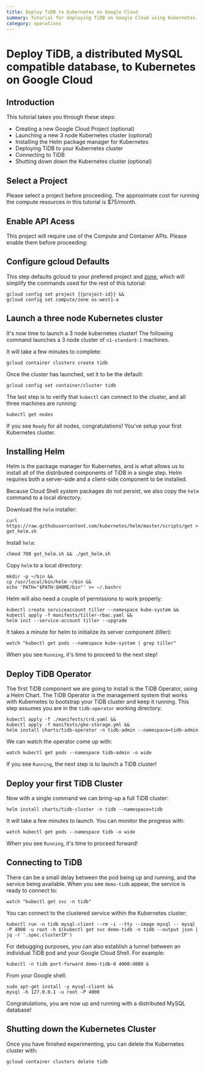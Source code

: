 ```yaml
---
title: Deploy TiDB to Kubernetes on Google Cloud
summary: Tutorial for deploying TiDB on Google Cloud using Kubernetes.
category: operations
---
```


# Deploy TiDB, a distributed MySQL compatible database, to Kubernetes on Google Cloud

## Introduction

This tutorial takes you through these steps:

- Creating a new Google Cloud Project (optional)
- Launching a new 3 node Kubernetes cluster (optional)
- Installing the Helm package manager for Kubernetes
- Deploying TiDB to your Kubernetes cluster
- Connecting to TiDB
- Shutting down down the Kubernetes cluster (optional)

## Select a Project

Please select a project before proceeding.  The approximate cost for running the compute resources in this tutorial is $75/month.

<walkthrough-project-billing-setup key="project-id">
</walkthrough-project-billing-setup>

## Enable API Acess

This project will require use of the Compute and Container APIs.  Please enable them before proceeding:

<walkthrough-enable-apis apis="container.googleapis.com,compute.googleapis.com">
</walkthrough-enable-apis>

## Configure gcloud Defaults

This step defaults gcloud to your prefered project and [zone](https://cloud.google.com/compute/docs/regions-zones/), which will simplify the commands used for the rest of this tutorial:

	gcloud config set project {{project-id}} &&
	gcloud config set compute/zone us-west1-a

## Launch a three node Kubernetes cluster

It's now time to launch a 3 node kubernetes cluster! The following command launches a 3 node cluster of `n1-standard-1` machines.

It will take a few minutes to complete:

	gcloud container clusters create tidb

Once the cluster has launched, set it to be the default:

	gcloud config set container/cluster tidb

The last step is to verify that `kubectl` can connect to the cluster, and all three machines are running:

	kubectl get nodes

If you see `Ready` for all nodes, congratulations!  You've setup your first Kubernetes cluster.

## Installing Helm

Helm is the package manager for Kubernetes, and is what allows us to install all of the distributed components of TiDB in a single step.  Helm requires both a server-side and a client-side component to be installed.

Because Cloud Shell system packages do not persist, we also copy the `helm` command to a local directory.

Download the `helm` installer:

	curl https://raw.githubusercontent.com/kubernetes/helm/master/scripts/get > get_helm.sh

Install `helm`:

	chmod 700 get_helm.sh && ./get_helm.sh

Copy `helm` to a local directory:

	mkdir -p ~/bin &&
	cp /usr/local/bin/helm ~/bin &&
	echo 'PATH="$PATH:$HOME/bin"' >> ~/.bashrc

Helm will also need a couple of permissions to work properly:

	kubectl create serviceaccount tiller --namespace kube-system &&
	kubectl apply -f manifests/tiller-rbac.yaml &&
	helm init --service-account tiller --upgrade

It takes a minute for helm to initialize its server component (tiller):

	watch "kubectl get pods --namespace kube-system | grep tiller"

When you see `Running`, it's time to proceed to the next step!

## Deploy TiDB Operator

The first TiDB component we are going to install is the TiDB Operator, using a Helm Chart.  The TiDB Operator is the management system that works with Kubernetes to bootstrap your TiDB cluster and keep it running. This step assumes you are in the `tidb-operator` working directory:

	kubectl apply -f ./manifests/crd.yaml &&
	kubectl apply -f manifests/gke-storage.yml &&
	helm install charts/tidb-operator -n tidb-admin --namespace=tidb-admin

We can watch the operator come up with:

	watch kubectl get pods --namespace tidb-admin -o wide

If you see `Running`, the next step is to launch a TiDB cluster!

## Deploy your first TiDB Cluster

Now with a single command we can bring-up a full TiDB cluster:

	helm install charts/tidb-cluster -n tidb --namespace=tidb

It will take a few minutes to launch.  You can monitor the progress with:

	watch kubectl get pods --namespace tidb -o wide

When you see `Running`, it's time to proceed forward!

## Connecting to TiDB

There can be a small delay between the pod being up and running, and the service being available.  When you see `demo-tidb` appear, the service is ready to connect to:

	watch "kubectl get svc -n tidb"

You can connect to the clustered service within the Kubernetes cluster:

	kubectl run -n tidb mysql-client --rm -i --tty --image mysql -- mysql -P 4000 -u root -h $(kubectl get svc demo-tidb -n tidb --output json | jq -r '.spec.clusterIP')

For debugging purposes, you can also establish a tunnel between an individual TiDB pod and your Google Cloud Shell.  For example:

	kubectl -n tidb port-forward demo-tidb-0 4000:4000 &

From your Google shell:

	sudo apt-get install -y mysql-client &&
	mysql -h 127.0.0.1 -u root -P 4000

Congratulations, you are now up and running with a distributed MySQL database!

## Shutting down the Kubernetes Cluster

Once you have finished experimenting, you can delete the Kubernetes cluster with:

	gcloud container clusters delete tidb
